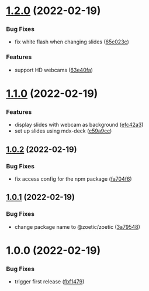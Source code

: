# [1.2.0](https://github.com/kantord/zoetic/compare/v1.1.0...v1.2.0) (2022-02-19)


### Bug Fixes

* fix white flash when changing slides ([65c023c](https://github.com/kantord/zoetic/commit/65c023c9d53aca7d9b18dc2d5020d6cc6c48ed50))


### Features

* support HD webcams ([63e40fa](https://github.com/kantord/zoetic/commit/63e40faf1547faebf52c5b4f359efd2eed6a71dd))

# [1.1.0](https://github.com/kantord/zoetic/compare/v1.0.2...v1.1.0) (2022-02-19)


### Features

* display slides with webcam as background ([efc42a3](https://github.com/kantord/zoetic/commit/efc42a308a4951956bbd0b071021fbc4bf9fec78))
* set up slides using mdx-deck ([c59a9cc](https://github.com/kantord/zoetic/commit/c59a9ccaa03292511e846517ff2e54ab5a9b3aa2))

## [1.0.2](https://github.com/kantord/zoetic/compare/v1.0.1...v1.0.2) (2022-02-19)


### Bug Fixes

* fix access config for the npm package ([fa704f6](https://github.com/kantord/zoetic/commit/fa704f6630af135840807e60cb164b12f63f8635))

## [1.0.1](https://github.com/kantord/zoetic/compare/v1.0.0...v1.0.1) (2022-02-19)


### Bug Fixes

* change package name to @zoetic/zoetic ([3a79548](https://github.com/kantord/zoetic/commit/3a7954897311ec72da9828c154896769a1f4d4ec))

# 1.0.0 (2022-02-19)


### Bug Fixes

* trigger first release ([fbf1479](https://github.com/kantord/zoetic/commit/fbf1479fe1df916343c405c2ee76cbb93c4df569))
